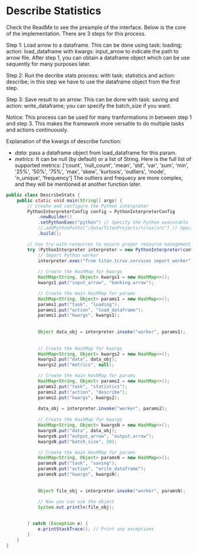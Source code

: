 # Describe Statistics


Check the ReadMe to see the preample of the interface. Below is the core of the implementation. There are 3 steps for this process.

Step 1: Load arrow to a dataframe. This can be done using task: loading; action: load_dataframe with kwargs: input_arrow to indicate the path to arrow file.
After step 1, you can obtain a dataframe object which can be use sequently for many purposes later.

Step 2: Run the decribe stats process: with task: statistics and action: describe; in this step we have to use the dataframe object from the first step.

Step 3: Save result to an arrow: This can be done with task: saving and action: write_dataframe; you can specify the batch_size if you want.

Notice: This process can be used for many tranformations in between step 1 and step 3. This makes the framework more versatile to do multiple tasks and actions continuously.

Explanation of the kwargs of describe function:
- *data*: pass a dataframe object from load_dataframe for this param.
- *metrics*: It can be null (by default) or a list of String. Here is the full list of supported metrics: ['count', 'null_count', 'mean', 'std', 'var', 'sum', 'min', '25%', '50%', '75%', 'max', 'skew', 'kurtosis', 'outliers', 'mode', 'n_unique', 'frequency']
The outliers and frequecy are more complex, and they will be mentioned at another function later.



```java
public class DescribeStats {
    public static void main(String[] args) {
        // Create and configure the Python interpreter
        PythonInterpreterConfig config = PythonInterpreterConfig
            .newBuilder()
            .setPythonExec("python") // Specify the Python executable
            //.addPythonPaths("/data/TitanProjects/tcrux/src") // Specify if you need to add custom paths
            .build();

        // Use try-with-resources to ensure proper resource management
        try (PythonInterpreter interpreter = new PythonInterpreter(config)) {
            // Import Python worker
            interpreter.exec("from titan.tcrux.services import worker");
            
            // Create the HashMap for kwargs
            HashMap<String, Object> kwargs1 = new HashMap<>();
            kwargs1.put("input_arrow", "banking.arrow");

            // Create the main HashMap for params
            HashMap<String, Object> params1 = new HashMap<>();
            params1.put("task", "loading");
            params1.put("action", "load_dataframe");
            params1.put("kwargs", kwargs1);
            
            
            Object data_obj = interpreter.invoke("worker", params1);
            
            
            // Create the HashMap for kwargs
            HashMap<String, Object> kwargs2 = new HashMap<>();
            kwargs2.put("data", data_obj);
            kwargs2.put("metrics", null);

            // Create the main HashMap for params
            HashMap<String, Object> params2 = new HashMap<>();
            params2.put("task", "statistics");
            params2.put("action", "describe");
            params2.put("kwargs", kwargs2);
            
            data_obj = interpreter.invoke("worker", params2);
                        
            // Create the HashMap for kwargs
            HashMap<String, Object> kwargsN = new HashMap<>();
            kwargsN.put("data", data_obj);
            kwargsN.put("output_arrow", "output.arrow");
            kwargsN.put("batch_size", 20);

            // Create the main HashMap for params
            HashMap<String, Object> paramsN = new HashMap<>();
            paramsN.put("task", "saving");
            paramsN.put("action", "write_dataframe");
            paramsN.put("kwargs", kwargsN);
            
            
            Object file_obj = interpreter.invoke("worker", paramsN);
                
            // Now you can use the object
            System.out.println(file_obj);
            

        } catch (Exception e) {
            e.printStackTrace(); // Print any exceptions
        }
    }
}
```

